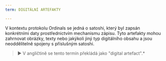```yaml
---
term: DIGITÁLNÍ ARTEFAKTY

---
```

V kontextu protokolu Ordinals se jedná o satoshi, který byl zapsán konkrétními daty prostřednictvím mechanismu zápisu. Tyto artefakty mohou zahrnovat obrázky, texty nebo jakýkoli jiný typ digitálního obsahu a jsou neoddělitelně spojeny s příslušným satoshi.

> ► V angličtině se tento termín překládá jako "digital artefact".*